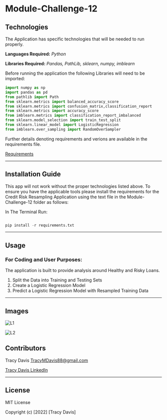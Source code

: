 # Module-Challenge-12

## Technologies


The Application has specific technologies that will be needed to run properly.


**Languages Required:** *Python*

**Libraries Required:** *Pandas, PathLib, sklearn, numpy, imblearn*

Before running the application the following Libraries will need to be imported:

```python
import numpy as np
import pandas as pd
from pathlib import Path
from sklearn.metrics import balanced_accuracy_score
from sklearn.metrics import confusion_matrix,classification_report
from sklearn.metrics import accuracy_score
from imblearn.metrics import classification_report_imbalanced
from sklearn.model_selection import train_test_split
from sklearn.linear_model import LogisticRegression
from imblearn.over_sampling import RandomOverSampler
```


Further details denoting requirements and verions are available in the requirements file.            

[Requirements](./requirements.txt)


---

## Installation Guide

This app will not work without the proper technologies listed above.  To ensure you have the applicable tools please install the requirements for the Credit Risk Resampling Application using the text file in the Module-Challenge-12 folder as follows:

In The Terminal Run:

```python

pip install -r requirements.txt

```


---

## Usage



### **For Coding and User Purposes:** 

The application is built to provide analysis around Healthy and Risky Loans.

1. Split the Data into Training and Testing Sets
2. Create a Logistic Regression Model
3. Predict a Logistic Regression Model with Resampled Training Data

---

## Images

![L1](https://github.com/TracyMichael/Module-Challenge-12/blob/main/Images/Log_Reg_Mod_1.png)

![L2](https://github.com/TracyMichael/Module-Challenge-12/blob/main/Images/Log_Reg_Mod_2.png)

## Contributors

Tracy Davis <TracyMDavis88@gmail.com>

[Tracy Davis LinkedIn](https://www.linkedin.com/in/tracy-davis-mba-ma-2940a232/)

---

## License

MIT License

Copyright (c) [2022] [Tracy Davis]

